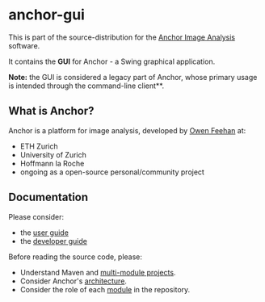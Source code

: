 # anchor-gui

This is part of the source-distribution for the [Anchor Image Analysis](http://www.anchoranalysis.org) software.

It contains the **GUI** for Anchor - a Swing graphical application.

**Note:** the GUI is considered a legacy part of Anchor, whose primary usage is intended through the command-line client**.

## What is Anchor?

Anchor is a platform for image analysis, developed by [Owen Feehan](http://www.owenfeehan.com) at:

* ETH Zurich
* University of Zurich
* Hoffmann la Roche
* ongoing as a open-source personal/community project

## Documentation

Please consider:

* the [user guide](https://www.anchoranalysis.org/user_guide.html)
* the [developer guide](https://www.anchoranalysis.org/developer_guide.html)

Before reading the source code, please:

* Understand Maven and [multi-module projects](https://www.anchoranalysis.org/developer_guide_building_anchor.html).
* Consider Anchor's [architecture](https://www.anchoranalysis.org/developer_guide_architecture_overview.html).
* Consider the role of each [module](https://www.anchoranalysis.org/developer_guide_architecture_modules.html) in the repository.
